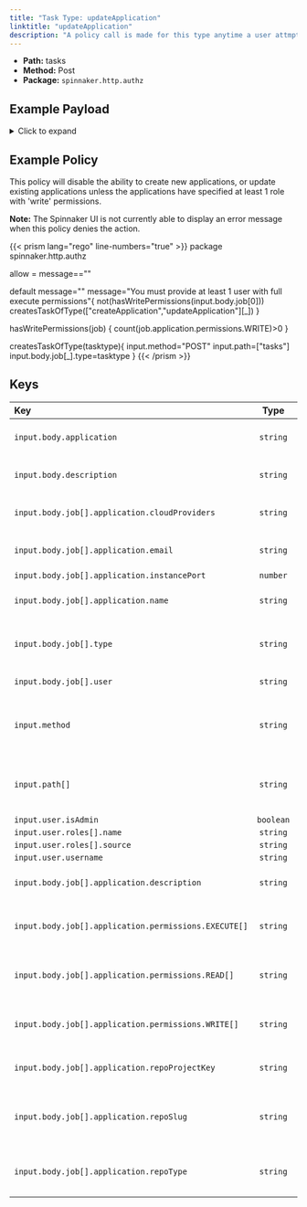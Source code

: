 ```yaml
---
title: "Task Type: updateApplication"
linktitle: "updateApplication"
description: "A policy call is made for this type anytime a user attmpts to edit an existing application."
---
```


- **Path:** tasks
- **Method:** Post
- **Package:** `spinnaker.http.authz`

## Example Payload

<details><summary>Click to expand</summary>

```json
{
  "input": {
    "body": {
      "application": "aftest2",
      "description": "Update Application: aftest2",
      "job": [
        {
          "application": {
            "cloudProviders": "kubernetes",
            "dataSources": {
              "disabled": [],
              "enabled": []
            },
            "description": "description2",
            "email": "dasdasd@trest.com",
            "instancePort": 80,
            "lastModifiedBy": "myUserName",
            "name": "aftest2",
            "permissions": {
              "EXECUTE": [
                "productmanagers"
              ],
              "READ": [
                "productmanagers"
              ],
              "WRITE": [
                "productmanagers"
              ]
            },
            "repoProjectKey": "project",
            "repoSlug": "name",
            "repoType": "github",
            "trafficGuards": [],
            "updateTs": "1621444448000",
            "user": "myUserName"
          },
          "type": "updateApplication",
          "user": "myUserName"
        }
      ]
    },
    "method": "POST",
    "path": [
      "tasks"
    ],
    "user": {
      "isAdmin": false,
      "roles": [
        {
          "name": "armory-io",
          "source": "GITHUB_TEAMS"
        },
        {
          "name": "productmanagers",
          "source": "GITHUB_TEAMS"
        }
      ],
      "username": "myUserName"
    }
  }
}
```
</details>

## Example Policy
This policy will disable the ability to create new applications, or update existing applications unless the applications have specified at least 1 role with 'write' permissions.

**Note:** The Spinnaker UI is not currently able to display an error message when this policy denies the action.

{{< prism lang="rego" line-numbers="true" >}}
package spinnaker.http.authz

allow = message==""

default message=""
message="You must provide at least 1 user with full execute permissions"{
  not(hasWritePermissions(input.body.job[0]))
  createsTaskOfType(["createApplication","updateApplication"][_])
}

hasWritePermissions(job) {
  count(job.application.permissions.WRITE)>0
}

createsTaskOfType(tasktype){
    input.method="POST"
    input.path=["tasks"]
    input.body.job[_].type=tasktype
}
{{< /prism >}}

## Keys

| Key                                                  |   Type    | Description                                                                                     |
| :--------------------------------------------------- | :-------: | ----------------------------------------------------------------------------------------------- |
| `input.body.application`                             | `string`  | The name of the application being created.                                                      |
| `input.body.description`                             | `string`  | The description of the application being created.                                               |
| `input.body.job[].application.cloudProviders`        | `string`  | The application's allowed cloud providers.                                                      |
| `input.body.job[].application.email`                 | `string`  | The email address of the owner of the application.                                              |
| `input.body.job[].application.instancePort`          | `number`  |                                                                                                 |
| `input.body.job[].application.name`                  | `string`  | The name of the application being created.                                                      |
| `input.body.job[].type`                              | `string`  | The type of task being run, in this case "createApplication".                                   |
| `input.body.job[].user`                              | `string`  | The ID of the user to run the job as.                                                           |
| `input.method`                                       | `string`  | The HTTP method by which the API is being called. When creating a task this will be `POST`      |
| `input.path[]`                                       | `string`  | The API path of the job. When creating a new task this will be the array `["tasks"]`            |
| `input.user.isAdmin`                                 | `boolean` |                                                                                                 |
| `input.user.roles[].name`                            | `string`  |                                                                                                 |
| `input.user.roles[].source`                          | `string`  |                                                                                                 |
| `input.user.username`                                | `string`  |                                                                                                 |
| `input.body.job[].application.description`           | `string`  | The description of the application being created.                                               |
| `input.body.job[].application.permissions.EXECUTE[]` | `string`  | The list of roles that have execute permission to the application.                              |
| `input.body.job[].application.permissions.READ[]`    | `string`  | The list of roles that have read permission to the application.                                 |
| `input.body.job[].application.permissions.WRITE[]`   | `string`  | The list of roles that have write permission to the application.                                |
| `input.body.job[].application.repoProjectKey`        | `string`  | What is the unique ID of the project in source control.                                         |
| `input.body.job[].application.repoSlug`              | `string`  | What is the slug for the source code repo? Typically the repository's owner or organization ID. |
| `input.body.job[].application.repoType`              | `string`  | With what type of sourcecode repo is this application associated.                               |
